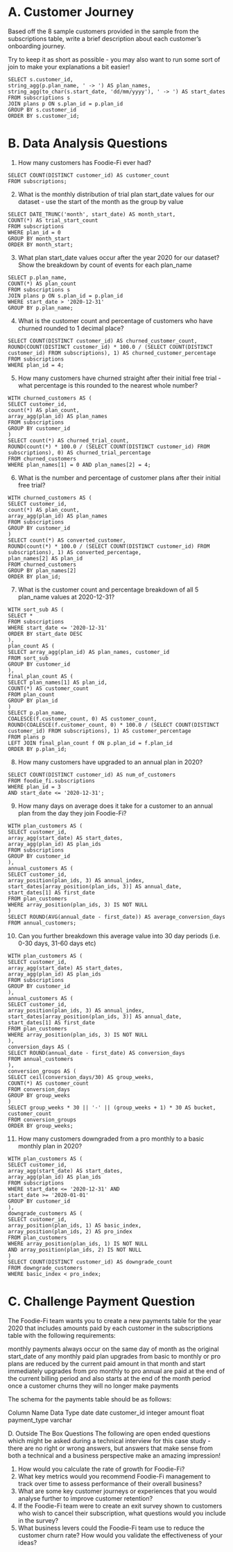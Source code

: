 # A. Customer Journey

Based off the 8 sample customers provided in the sample from the subscriptions table, write a brief description about each customer’s onboarding journey.

Try to keep it as short as possible - you may also want to run some sort of join to make your explanations a bit easier!

```
SELECT s.customer_id,
string_agg(p.plan_name, ' -> ') AS plan_names,
string_agg(to_char(s.start_date, 'dd/mm/yyyy'), ' -> ') AS start_dates
FROM subscriptions s
JOIN plans p ON s.plan_id = p.plan_id
GROUP BY s.customer_id
ORDER BY s.customer_id;
```


# B. Data Analysis Questions

1. How many customers has Foodie-Fi ever had?

```
SELECT COUNT(DISTINCT customer_id) AS customer_count
FROM subscriptions;
```

2. What is the monthly distribution of trial plan start_date values for our dataset - use the start of the month as the group by value

```
SELECT DATE_TRUNC('month', start_date) AS month_start,
COUNT(*) AS trial_start_count
FROM subscriptions
WHERE plan_id = 0
GROUP BY month_start
ORDER BY month_start;
```

3. What plan start_date values occur after the year 2020 for our dataset? Show the breakdown by count of events for each plan_name

```
SELECT p.plan_name,
COUNT(*) AS plan_count
FROM subscriptions s
JOIN plans p ON s.plan_id = p.plan_id
WHERE start_date > '2020-12-31'
GROUP BY p.plan_name;
```

4. What is the customer count and percentage of customers who have churned rounded to 1 decimal place?

```
SELECT COUNT(DISTINCT customer_id) AS churned_customer_count,
ROUND(COUNT(DISTINCT customer_id) * 100.0 / (SELECT COUNT(DISTINCT customer_id) FROM subscriptions), 1) AS churned_customer_percentage
FROM subscriptions
WHERE plan_id = 4;
```

5. How many customers have churned straight after their initial free trial - what percentage is this rounded to the nearest whole number?

```
WITH churned_customers AS (
SELECT customer_id,
count(*) AS plan_count,
array_agg(plan_id) AS plan_names
FROM subscriptions
GROUP BY customer_id
)
SELECT count(*) AS churned_trial_count,
ROUND(count(*) * 100.0 / (SELECT COUNT(DISTINCT customer_id) FROM subscriptions), 0) AS churned_trial_percentage
FROM churned_customers
WHERE plan_names[1] = 0 AND plan_names[2] = 4;
```

6. What is the number and percentage of customer plans after their initial free trial?

```
WITH churned_customers AS (
SELECT customer_id,
count(*) AS plan_count,
array_agg(plan_id) AS plan_names
FROM subscriptions
GROUP BY customer_id
)
SELECT count(*) AS converted_customer,
ROUND(count(*) * 100.0 / (SELECT COUNT(DISTINCT customer_id) FROM subscriptions), 1) AS converted_percentage,
plan_names[2] AS plan_id
FROM churned_customers
GROUP BY plan_names[2]
ORDER BY plan_id;
```

7. What is the customer count and percentage breakdown of all 5 plan_name values at 2020-12-31?

```
WITH sort_sub AS (
SELECT *
FROM subscriptions
WHERE start_date <= '2020-12-31'
ORDER BY start_date DESC
),
plan_count AS (
SELECT array_agg(plan_id) AS plan_names, customer_id
FROM sort_sub
GROUP BY customer_id
),
final_plan_count AS (
SELECT plan_names[1] AS plan_id,
COUNT(*) AS customer_count
FROM plan_count
GROUP BY plan_id
)
SELECT p.plan_name,
COALESCE(f.customer_count, 0) AS customer_count,
ROUND(COALESCE(f.customer_count, 0) * 100.0 / (SELECT COUNT(DISTINCT customer_id) FROM subscriptions), 1) AS customer_percentage
FROM plans p
LEFT JOIN final_plan_count f ON p.plan_id = f.plan_id
ORDER BY p.plan_id;
```

8. How many customers have upgraded to an annual plan in 2020?

```
SELECT COUNT(DISTINCT customer_id) AS num_of_customers
FROM foodie_fi.subscriptions
WHERE plan_id = 3
AND start_date <= '2020-12-31';
```

9. How many days on average does it take for a customer to an annual plan from the day they join Foodie-Fi?

```
WITH plan_customers AS (
SELECT customer_id,
array_agg(start_date) AS start_dates,
array_agg(plan_id) AS plan_ids
FROM subscriptions
GROUP BY customer_id
),
annual_customers AS (
SELECT customer_id,
array_position(plan_ids, 3) AS annual_index,
start_dates[array_position(plan_ids, 3)] AS annual_date,
start_dates[1] AS first_date
FROM plan_customers
WHERE array_position(plan_ids, 3) IS NOT NULL
)
SELECT ROUND(AVG(annual_date - first_date)) AS average_conversion_days
FROM annual_customers;
```

10. Can you further breakdown this average value into 30 day periods (i.e. 0-30 days, 31-60 days etc)

```
WITH plan_customers AS (
SELECT customer_id,
array_agg(start_date) AS start_dates,
array_agg(plan_id) AS plan_ids
FROM subscriptions
GROUP BY customer_id
),
annual_customers AS (
SELECT customer_id,
array_position(plan_ids, 3) AS annual_index,
start_dates[array_position(plan_ids, 3)] AS annual_date,
start_dates[1] AS first_date
FROM plan_customers
WHERE array_position(plan_ids, 3) IS NOT NULL
),
conversion_days AS (
SELECT ROUND(annual_date - first_date) AS conversion_days
FROM annual_customers
),
conversion_groups AS (
SELECT ceil(conversion_days/30) AS group_weeks,
COUNT(*) AS customer_count
FROM conversion_days
GROUP BY group_weeks
)
SELECT group_weeks * 30 || '-' || (group_weeks + 1) * 30 AS bucket,
customer_count
FROM conversion_groups
ORDER BY group_weeks;
```

11. How many customers downgraded from a pro monthly to a basic monthly plan in 2020?

```
WITH plan_customers AS (
SELECT customer_id,
array_agg(start_date) AS start_dates,
array_agg(plan_id) AS plan_ids
FROM subscriptions
WHERE start_date <= '2020-12-31' AND
start_date >= '2020-01-01'
GROUP BY customer_id
),
downgrade_customers AS (
SELECT customer_id,
array_position(plan_ids, 1) AS basic_index,
array_position(plan_ids, 2) AS pro_index
FROM plan_customers
WHERE array_position(plan_ids, 1) IS NOT NULL
AND array_position(plan_ids, 2) IS NOT NULL
)
SELECT COUNT(DISTINCT customer_id) AS downgrade_count
FROM downgrade_customers
WHERE basic_index < pro_index;
```

# C. Challenge Payment Question

The Foodie-Fi team wants you to create a new payments table for the year 2020 that includes amounts paid by each customer in the subscriptions table with the following requirements:

monthly payments always occur on the same day of month as the original start_date of any monthly paid plan
upgrades from basic to monthly or pro plans are reduced by the current paid amount in that month and start immediately
upgrades from pro monthly to pro annual are paid at the end of the current billing period and also starts at the end of the month period
once a customer churns they will no longer make payments

The schema for the payments table should be as follows:

Column Name	Data Type
date	date
customer_id	integer
amount	float
payment_type	varchar

D. Outside The Box Questions
The following are open ended questions which might be asked during a technical interview for this case study - there are no right or wrong answers, but answers that make sense from both a technical and a business perspective make an amazing impression!

1. How would you calculate the rate of growth for Foodie-Fi?
2. What key metrics would you recommend Foodie-Fi management to track over time to assess performance of their overall business?
3. What are some key customer journeys or experiences that you would analyse further to improve customer retention?
4. If the Foodie-Fi team were to create an exit survey shown to customers who wish to cancel their subscription, what questions would you include in the survey?
5. What business levers could the Foodie-Fi team use to reduce the customer churn rate? How would you validate the effectiveness of your ideas?

